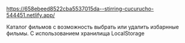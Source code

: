 https://658ebeed8522cba5537015da--stirring-cucurucho-544451.netlify.app/

Каталог фильмов с возможность выбрать или удалить избарнные фильмы. С использованием хранилища LocalStorage
